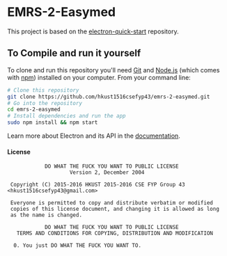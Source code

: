 # EMRS-2-Easymed
This project is based on the [electron-quick-start]() repository.

## To Compile and run it yourself

To clone and run this repository you'll need [Git](https://git-scm.com) and [Node.js](https://nodejs.org/en/download/) (which comes with [npm](http://npmjs.com)) installed on your computer. From your command line:

```bash
# Clone this repository
git clone https://github.com/hkust1516csefyp43/emrs-2-easymed.git
# Go into the repository
cd emrs-2-easymed
# Install dependencies and run the app
sudo npm install && npm start
```

Learn more about Electron and its API in the [documentation](http://electron.atom.io/docs/latest).

#### License
```
            DO WHAT THE FUCK YOU WANT TO PUBLIC LICENSE
                    Version 2, December 2004

 Copyright (C) 2015-2016 HKUST 2015-2016 CSE FYP Group 43 <hkust1516csefyp43@gmail.com>

 Everyone is permitted to copy and distribute verbatim or modified
 copies of this license document, and changing it is allowed as long
 as the name is changed.

            DO WHAT THE FUCK YOU WANT TO PUBLIC LICENSE
   TERMS AND CONDITIONS FOR COPYING, DISTRIBUTION AND MODIFICATION

  0. You just DO WHAT THE FUCK YOU WANT TO.

```
